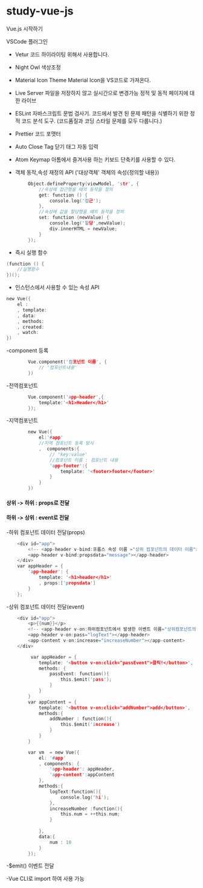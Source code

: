 # study-vue-js
Vue.js 시작하기

VSCode 플러그인 
- Vetur
코드 하이라이팅 위해서 사용합니다.

- Night Owl
색상조정

- Material Icon Theme
Material Icon을 VS코드로 가져온다.

- Live Server
파일을 저장하지 않고 실시간으로 변경가능
정적 및 동적 페이지에 대한 라이브

- ESLint
자바스크립트 문법 검사기.
코드에서 발견 된 문제 패턴을 식별하기 위한 정적 코드 분석 도구.
(코드품질과 코딩 스타일 문제를 모두 다룹니다.)

- Prettier
코드 포맷터

- Auto Close Tag
닫기 태그 자동 입력

- Atom Keymap
아톰에서 즐겨사용 하는 키보드 단축키를 사용할 수 있다.



- 객체 동작,속성 재정의 API ('대상객체' 객체의 속성{정의할 내용})
```c
        Object.defineProperty(viewModel, 'str', {
            //속성에 접근했을 때의 동작을 정의
            get: function () {
                console.log('접근');
            },
            //속성에 값을 할당했을 떄의 동작을 정의
            set: function (newValue) {
                console.log('할당',newValue);
                div.innerHTML = newValue;
            }
        });
```
- 즉시 실행 함수 
```c
(function () {
    //실행함수
})();
```

- 인스턴스에서 사용할 수 있는 속성 API 
```c
new Vue({
    el : 
    , template:
    , data:
    , methods:
    , created:
    , watch: 
})
```

-component 등록
```c
        Vue.component('컴포넌트 이름', {
            // '컴포넌트내용'
        })
```
-전역컴포넌트
```c
        Vue.component('app-header',{
            template:'<h1>Header</h1>'
        });
```
-지역컴포넌트
```c
        new Vue({
            el:'#app'
            //지역 컴포넌트 등록 방식
            ,  components:{
                // 'key:value'
                //컴포넌트 이름 : 컴포넌트 내용
                'app-footer':{
                    template: '<footer>footer</footer>'
                }
            }   
        })
```

#### 상위 -> 하위 : props로 전달
#### 하위 -> 상위 : event로 전달

-하위 컴포넌트 데이터 전달(props)
```c
    <div id="app">
        <!-- <app-header v-bind:프롭스 속성 이름 ="상위 컴포넌트의 데이터 이름"></app-header> -->
        <app-header v-bind:propsdata="message"></app-header>
    </div>
    var appHeader = {
        'app-header': {
            template: '<h1>header</h1>'
            , props:['propsdata']
        }
    };
```

-상위 컴포넌트 데이터 전달(event)
```c
    <div id="app">
        <p>{{num}}</p>
        <!-- <app-header v-on:하위컴포넌트에서 발생한 이벤트 이름="상위컴포넌트의 메서드"></app-header> -->
        <app-header v-on:pass="logText"></app-header>
        <app-content v-on:increase="increaseNumber"></app-content>
    </div>

         var appHeader = {
            template: '<button v-on:click="passEvent">클릭!</button>',
            methods: {
                passEvent: function(){
                    this.$emit('pass');
                }
            }
        }
        var appContent = {
            template: '<button v-on:click="addNumber">add</button>',
            methods:{
                addNumber : function(){
                    this.$emit('increase')
                }
            }
        }

        var vm  = new Vue({
            el: '#app'
            , components: {
                'app-header': appHeader,
                'app-content':appContent
            },
            methods:{
                logText:function(){
                    console.log('hi');
                },
                increaseNumber :function(){
                    this.num = ++this.num;
                }
                
            },
            data:{
                num : 10
            }
        });
```
-$emit() 이벤트 전달

-Vue CLI로 import 하여 사용 가능
